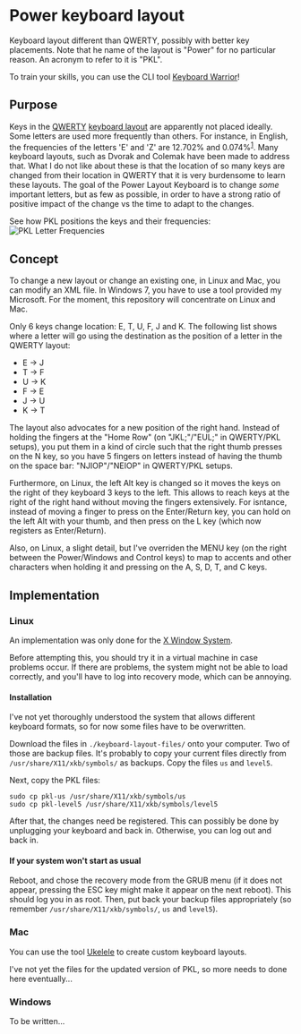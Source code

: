 # Power keyboard layout

Keyboard layout different than QWERTY, possibly with better key placements. Note
that he name of the layout is "Power" for no particular reason. An acronym to
refer to it is "PKL".

To train your skills, you can use the CLI tool [Keyboard
Warrior](https://github.com/pat-laugh/keyboard-warrior)!

## Purpose

Keys in the [QWERTY](https://en.wikipedia.org/wiki/QWERTY) [keyboard layout](https://en.wikipedia.org/wiki/Keyboard_layout)
are apparently not placed ideally. Some letters are used more frequently than others. For instance,
in English, the frequencies of the letters 'E' and 'Z' are 12.702% and 0.074%<sup>[1]</sup>.
Many keyboard layouts, such as Dvorak and Colemak have been made to address that. What I do
not like about these is that the location of so many keys are changed from their location
in QWERTY that it is very burdensome to learn these layouts. The goal of the Power Layout Keyboard
is to change *some* important letters, but as few as possible, in order to have a strong ratio
of positive impact of the change vs the time to adapt to the changes.

[1]: https://en.wikipedia.org/wiki/Letter_frequency

See how PKL positions the keys and their frequencies:
![PKL Letter Frequencies](https://github.com/pat-laugh/power-keyboard-layout/blob/master/pkl.png)

## Concept

To change a new layout or change an existing one, in Linux and Mac, you can modify an XML file.
In Windows 7, you have to use a tool provided my Microsoft. For the moment, this repository
will concentrate on Linux and Mac.

Only 6 keys change location: E, T, U, F, J and K. The following list shows where a letter
will go using the destination as the position of a letter in the QWERTY layout:

- E &rarr; J
- T &rarr; F
- U &rarr; K
- F &rarr; E
- J &rarr; U
- K &rarr; T

The layout also advocates for a new position of the right hand. Instead of
holding the fingers at the "Home Row" (on "JKL;"/"EUL;" in QWERTY/PKL setups),
you put them in a kind of circle such that the right thumb presses on the N key,
so you have 5 fingers on letters instead of having the thumb on the space bar:
"NJIOP"/"NEIOP" in QWERTY/PKL setups.

Furthermore, on Linux, the left Alt key is changed so it moves the keys on the
right of they keyboard 3 keys to the left. This allows to reach keys at the
right of the right hand without moving the fingers extensively. For isntance,
instead of moving a finger to press on the Enter/Return key, you can hold on
the left Alt with your thumb, and then press on the L key (which now registers
as Enter/Return).

Also, on Linux, a slight detail, but I've overriden the MENU key (on the right
between the Power/Windows and Control keys) to map to accents and other
characters when holding it and pressing on the A, S, D, T, and C keys.

## Implementation

### Linux

An implementation was only done for the [X Window
System](https://en.wikipedia.org/wiki/X.Org_Server).

Before attempting this, you should try it in a virtual machine in case problems
occur. If there are problems, the system might not be able to load correctly,
and you'll have to log into recovery mode, which can be
annoying.

#### Installation

I've not yet thoroughly understood the system that allows different keyboard
formats, so for now some files have to be overwritten.

Download the files in `./keyboard-layout-files/` onto your computer. Two of
those are backup files. It's probably to copy your current files directly from
`/usr/share/X11/xkb/symbols/` as backups. Copy the files `us` and `level5`.

Next, copy the PKL files:
```
sudo cp pkl-us /usr/share/X11/xkb/symbols/us
sudo cp pkl-level5 /usr/share/X11/xkb/symbols/level5
```

After that, the changes need be registered. This can possibly be done by
unplugging your keyboard and back in. Otherwise, you can log out and back in.

#### If your system won't start as usual

Reboot, and chose the recovery mode from the GRUB menu (if it does not
appear, pressing the ESC key might make it appear on the next reboot). This
should log you in as root. Then, put back your backup files appropriately (so
remember `/usr/share/X11/xkb/symbols/`, `us` and `level5`).

### Mac

You can use the tool [Ukelele](https://software.sil.org/ukelele/) to create
custom keyboard layouts.

I've not yet the files for the updated version of PKL, so more needs to done
here eventually...

### Windows

To be written...
